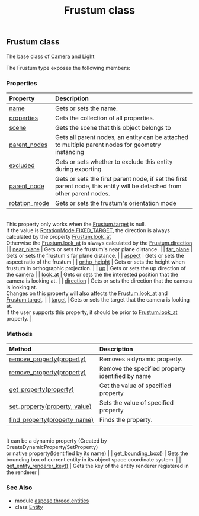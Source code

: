 ﻿---
title: Frustum class
second_title: Aspose.3D for Python via .NET API References
description: 
type: docs
weight: 100
url: /python-net/aspose.threed.entities/frustum/
is_root: false
---

## Frustum class

The base class of [Camera](/3d/python-net/aspose.threed.entities/camera) and [Light](/3d/python-net/aspose.threed.entities/light)



The Frustum type exposes the following members:

### Properties
| Property | Description |
| :- | :- |
| [name](/3d/python-net/aspose.threed.entities/frustum/name) | Gets or sets the name. |
| [properties](/3d/python-net/aspose.threed.entities/frustum/properties) | Gets the collection of all properties. |
| [scene](/3d/python-net/aspose.threed.entities/frustum/scene) | Gets the scene that this object belongs to |
| [parent_nodes](/3d/python-net/aspose.threed.entities/frustum/parent_nodes) | Gets all parent nodes, an entity can be attached to multiple parent nodes for geometry instancing |
| [excluded](/3d/python-net/aspose.threed.entities/frustum/excluded) | Gets or sets whether to exclude this entity during exporting. |
| [parent_node](/3d/python-net/aspose.threed.entities/frustum/parent_node) | Gets or sets the first parent node, if set the first parent node, this entity will be detached from other parent nodes. |
| [rotation_mode](/3d/python-net/aspose.threed.entities/frustum/rotation_mode) | Gets or sets the frustum's orientation mode<br/>            This property only works when the [Frustum.target](/3d/python-net/aspose.threed.entities/frustum#target) is null.<br/>            If the value is [RotationMode.FIXED_TARGET](/3d/python-net/aspose.threed.entities/rotationmode#FIXED_TARGET), the direction is always calculated by the property [Frustum.look_at](/3d/python-net/aspose.threed.entities/frustum#look_at)<br/>            Otherwise the [Frustum.look_at](/3d/python-net/aspose.threed.entities/frustum#look_at) is always calculated by the [Frustum.direction](/3d/python-net/aspose.threed.entities/frustum#direction) |
| [near_plane](/3d/python-net/aspose.threed.entities/frustum/near_plane) | Gets or sets the frustum's near plane distance. |
| [far_plane](/3d/python-net/aspose.threed.entities/frustum/far_plane) | Gets or sets the frustum's far plane distance. |
| [aspect](/3d/python-net/aspose.threed.entities/frustum/aspect) | Gets or sets the aspect ratio of the frustum |
| [ortho_height](/3d/python-net/aspose.threed.entities/frustum/ortho_height) | Gets or sets the height when frustum in orthographic projection. |
| [up](/3d/python-net/aspose.threed.entities/frustum/up) | Gets or sets the up direction of the camera |
| [look_at](/3d/python-net/aspose.threed.entities/frustum/look_at) | Gets or sets the the interested position that the camera is looking at. |
| [direction](/3d/python-net/aspose.threed.entities/frustum/direction) | Gets or sets the direction that the camera is looking at.<br/>            Changes on this property will also affects the [Frustum.look_at](/3d/python-net/aspose.threed.entities/frustum#look_at) and [Frustum.target](/3d/python-net/aspose.threed.entities/frustum#target). |
| [target](/3d/python-net/aspose.threed.entities/frustum/target) | Gets or sets the target that the camera is looking at.<br/>            If the user supports this property, it should be prior to [Frustum.look_at](/3d/python-net/aspose.threed.entities/frustum#look_at) property. |


### Methods
| Method | Description |
| :- | :- |
| [remove_property(property)](/3d/python-net/aspose.threed.entities/frustum/remove_property/#Property) | Removes a dynamic property. |
| [remove_property(property)](/3d/python-net/aspose.threed.entities/frustum/remove_property/#str) | Remove the specified property identified by name |
| [get_property(property)](/3d/python-net/aspose.threed.entities/frustum/get_property/#str) | Get the value of specified property |
| [set_property(property, value)](/3d/python-net/aspose.threed.entities/frustum/set_property/#str-any) | Sets the value of specified property |
| [find_property(property_name)](/3d/python-net/aspose.threed.entities/frustum/find_property/#str) | Finds the property.<br/>            It can be a dynamic property (Created by CreateDynamicProperty/SetProperty) <br/>            or native property(Identified by its name) |
| [get_bounding_box()](/3d/python-net/aspose.threed.entities/frustum/get_bounding_box/#) | Gets the bounding box of current entity in its object space coordinate system. |
| [get_entity_renderer_key()](/3d/python-net/aspose.threed.entities/frustum/get_entity_renderer_key/#) | Gets the key of the entity renderer registered in the renderer |


### See Also

* module [aspose.threed.entities](../)
* class [Entity](/3d/python-net/aspose.threed.entities/entity)
